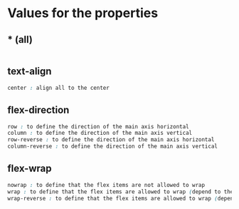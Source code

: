 # Values for the properties
## * (all)
```css

```
## text-align
```css
center : align all to the center
```
## flex-direction
```css
row : to define the direction of the main axis horizontal
column : to define the direction of the main axis vertical
row-reverse : to define the direction of the main axis horizontal
column-reverse : to define the direction of the main axis vertical
```
## flex-wrap
```css
nowrap : to define that the flex items are not allowed to wrap
wrap : to define that the flex items are allowed to wrap (depend to the flex-direction)
wrap-reverse : to define that the flex items are allowed to wrap (depend to the flex-direction)
```